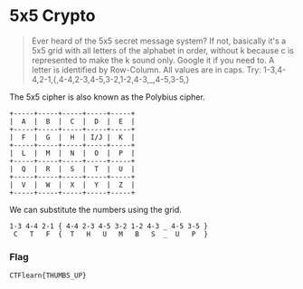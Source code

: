 # 5x5 Crypto

> Ever heard of the 5x5 secret message system? If not, basically it's a 5x5 grid with all letters of the alphabet in order, without k because c is represented to make the k sound only. Google it if you need to. A letter is identified by Row-Column. All values are in caps. Try: 1-3,4-4,2-1,{,4-4,2-3,4-5,3-2,1-2,4-3,\_,4-5,3-5,}

The 5x5 cipher is also known as the Polybius cipher.

```
+-----+-----+-----+-----+-----+
|  A  |  B  |  C  |  D  |  E  |
+-----+-----+-----+-----+-----+
|  F  |  G  |  H  | I/J |  K  |
+-----+-----+-----+-----+-----+
|  L  |  M  |  N  |  O  |  P  |
+-----+-----+-----+-----+-----+
|  Q  |  R  |  S  |  T  |  U  |
+-----+-----+-----+-----+-----+
|  V  |  W  |  X  |  Y  |  Z  |
+-----+-----+-----+-----+-----+
```

We can substitute the numbers using the grid.

```
1-3 4-4 2-1 { 4-4 2-3 4-5 3-2 1-2 4-3 _ 4-5 3-5 }
 C   T   F  {  T   H   U   M   B   S  _  U   P  }
```

### Flag

```
CTFlearn{THUMBS_UP}
```
